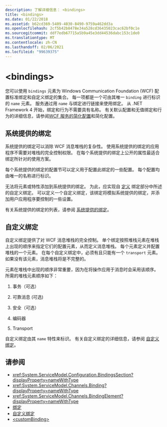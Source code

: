 ```yaml
---
description: 了解详细信息： <bindings>
title: <bindings>
ms.date: 01/22/2018
ms.assetid: b62cd369-5409-4030-8490-9759a462dd3a
ms.openlocfilehash: 2cf5b42b8478e34a528cd36435023cac62bf0c1e
ms.sourcegitcommit: ddf7edb67715a5b9a45e3dd44536dabc153c1de0
ms.translationtype: MT
ms.contentlocale: zh-CN
ms.lasthandoff: 02/06/2021
ms.locfileid: "99639375"
---
```

# \<bindings>

您可以使用 `bindings` 元素为 Windows Communication Foundation (WCF) 配置标准绑定和自定义绑定的集合。 每一项都是一个可由其唯一 `binding` 进行标识的 `name` 元素。 服务通过用 `name` 与绑定进行链接来使用绑定。 从 .NET Framework 4 开始，绑定和行为不需要具有名称。 有关默认配置和无值绑定和行为的详细信息，请参阅[WCF 服务的](../../../wcf/samples/simplified-configuration-for-wcf-services.md)[简化配置](../../../wcf/simplified-configuration.md)和简化配置。

## <a name="system-provided-bindings"></a>系统提供的绑定

系统提供的绑定可以消除 WCF 消息堆栈的复杂性。 使用系统提供的绑定的应用程序不需要对堆栈的完全控制权限。 在每个系统提供的绑定上公开的属性最适合绑定所针对的使用方案。

每个系统提供的绑定的配置节可以定义用于配置此绑定的一些配置。 每个配置均由唯一的名称进行标识。

无法将元素或特性添加到系统提供的绑定。 为此，应实现自 [定义](#custom-bindings) 绑定部分中所述的自定义绑定。 可以定义一个自定义绑定，该绑定将模拟系统提供的绑定，并添加用户应用程序要控制的一些设置。  

有关系统提供的绑定的列表，请参阅 [系统提供的绑定](../../../wcf/system-provided-bindings.md)。

## <a name="custom-bindings"></a>自定义绑定

自定义绑定提供了对 WCF 消息堆栈的完全控制。 单个绑定按照堆栈元素在堆栈上出现的顺序来指定它们的配置元素，从而定义消息堆栈。 每个元素定义并配置堆栈的一个元素。 在每个自定义绑定中，必须有且只能有一个 `transport` 元素。 如果没有该元素，消息堆栈将是不完整的。

元素在堆栈中出现的顺序非常重要，因为在将操作应用于消息时会采用该顺序。 所需的堆栈元素顺序如下：  

1. 事务（可选）  

2. 可靠消息 (可选)   

3. 安全（可选）  

4. 编码器  

5. Transport  

 自定义绑定由其 `name` 特性来标识。 有关自定义绑定的详细信息，请参阅 [自定义绑定](../../../wcf/extending/custom-bindings.md)。

## <a name="see-also"></a>请参阅

- <xref:System.ServiceModel.Configuration.BindingsSection?displayProperty=nameWithType>
- <xref:System.ServiceModel.Channels.Binding?displayProperty=nameWithType>
- <xref:System.ServiceModel.Channels.BindingElement?displayProperty=nameWithType>
- [绑定](../../../wcf/bindings.md)
- [自定义绑定](../../../wcf/extending/custom-bindings.md)
- [\<customBinding>](custombinding.md)
